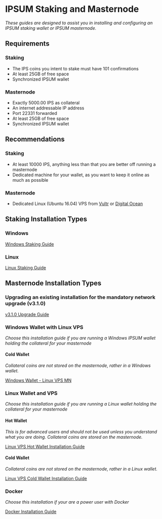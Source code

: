 # IPSUM Staking and Masternode
*These guides are designed to assist you in installing and configuring an IPSUM staking wallet or IPSUM masternode.* 

## Requirements

### Staking
  * The IPS coins you intent to stake must have 101 confirmations
  * At least 25GB of free space
  * Synchronized IPSUM wallet

### Masternode
  * Exactly 5000.00 IPS as collateral
  * An internet addressable IP address
  * Port 22331 forwarded
  * At least 25GB of free space
  * Synchronized IPSUM wallet
  
## Recommendations

### Staking
  * At least 10000 IPS, anything less than that you are better off running a masternode
  * Dedicated machine for your wallet, as you want to keep it online as much as possible
  
### Masternode
  * Dedicated Linux (Ubuntu 16.04) VPS from [Vultr](https://www.vultr.com/?ref=7426211) or [Digital Ocean](https://m.do.co/c/0d726bd8cfdc)

## Staking Installation Types

### Windows

[Windows Staking Guide](Staking_for_Windows.md)

### Linux

[Linux Staking Guide](Staking_for_Linux.md)
  
## Masternode Installation Types

### Upgrading an existing installation for the mandatory network upgrade (v3.1.0)

[v3.1.0 Upgrade Guide](v3.1-UPDATE.md)

### Windows Wallet with Linux VPS
*Choose this installation guide if you are running a Windows IPSUM wallet holding the collateral for your masternode*

#### Cold Wallet
*Collateral coins are not stored on the masternode, rather in a Windows wallet.*

[Windows Wallet - Linux VPS MN](Windows_Wallet-Linux_VPS_MN-Complete.md)

### Linux Wallet and VPS
*Choose this installation guide if you are running a Linux wallet holding the collateral for your masternode*

#### Hot Wallet
*This is for advanced users and should not be used unless you understand what you are doing. Collateral coins are stored on the masternode.*

[Linux VPS Hot Wallet Installation Guide](LINUX-HOT.md)

#### Cold Wallet
*Collateral coins are not stored on the masternode, rather in a Linux wallet.*

[Linux VPS Cold Wallet Installation Guide](LINUX-COLD.md)

### Docker
*Choose this installation if your are a power user with Docker*

[Docker Installation Guide](DOCKER.md)
